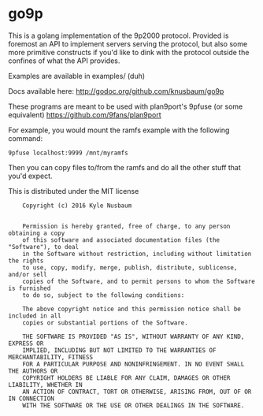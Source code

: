 # go9p
This is a golang implementation of the 9p2000 protocol.
Provided is foremost an API to implement servers serving the protocol, but also some more primitive constructs if you'd like to dink with the protocol outside the confines of what the API provides.

Examples are available in examples/ (duh)

Docs available here: http://godoc.org/github.com/knusbaum/go9p

These programs are meant to be used with plan9port's 9pfuse (or some equivalent)
https://github.com/9fans/plan9port

For example, you would mount the ramfs example with the following command:
```
9pfuse localhost:9999 /mnt/myramfs
```
Then you can copy files to/from the ramfs and do all the other stuff that you'd expect.

This is distributed under the MIT license

```
    Copyright (c) 2016 Kyle Nusbaum


    Permission is hereby granted, free of charge, to any person obtaining a copy
    of this software and associated documentation files (the "Software"), to deal
    in the Software without restriction, including without limitation the rights
    to use, copy, modify, merge, publish, distribute, sublicense, and/or sell
    copies of the Software, and to permit persons to whom the Software is furnished
    to do so, subject to the following conditions:

    The above copyright notice and this permission notice shall be included in all
    copies or substantial portions of the Software.

    THE SOFTWARE IS PROVIDED "AS IS", WITHOUT WARRANTY OF ANY KIND, EXPRESS OR
    IMPLIED, INCLUDING BUT NOT LIMITED TO THE WARRANTIES OF MERCHANTABILITY, FITNESS
    FOR A PARTICULAR PURPOSE AND NONINFRINGEMENT. IN NO EVENT SHALL THE AUTHORS OR
    COPYRIGHT HOLDERS BE LIABLE FOR ANY CLAIM, DAMAGES OR OTHER LIABILITY, WHETHER IN
    AN ACTION OF CONTRACT, TORT OR OTHERWISE, ARISING FROM, OUT OF OR IN CONNECTION
    WITH THE SOFTWARE OR THE USE OR OTHER DEALINGS IN THE SOFTWARE.

```